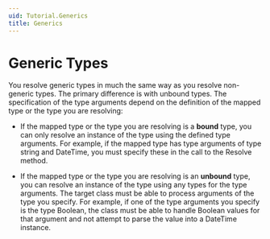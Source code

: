 ```yaml
---
uid: Tutorial.Generics
title: Generics
---
```


# Generic Types

You resolve generic types in much the same way as you resolve non-generic types. The primary difference is with unbound types. The specification of the type arguments depend on the definition of the mapped type or the type you are resolving:

* If the mapped type or the type you are resolving is a **bound** type, you can only resolve an instance of the type using the defined type arguments. For example, if the mapped type has type arguments of type string and DateTime, you must specify these in the call to the Resolve method.

* If the mapped type or the type you are resolving is an **unbound** type, you can resolve an instance of the type using any types for the type arguments. The target class must be able to process arguments of the type you specify. For example, if one of the type arguments you specify is the type Boolean, the class must be able to handle Boolean values for that argument and not attempt to parse the value into a DateTime instance.